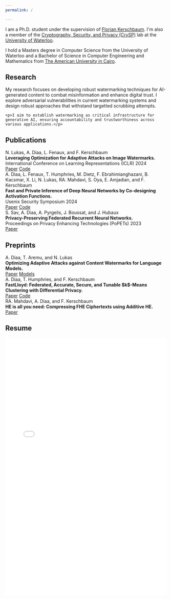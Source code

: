 ```yaml
---
permalink: /

---
```


<div class="intro-section">
  <p>I am a Ph.D. student under the supervision of <a href="https://cs.uwaterloo.ca/~fkerschb/" target="_blank">Florian Kerschbaum</a>. I'm also a member of the <a href="https://crysp.uwaterloo.ca" target="_blank">Cryptography, Security, and Privacy (CrySP)</a> lab at the <a href="https://uwaterloo.ca" target="_blank">University of Waterloo</a>.</p>

  <p>I hold a Masters degree in Computer Science from the University of Waterloo and a Bachelor of Science in Computer Engineering and Mathematics from <a href="https://www.aucegypt.edu" target="_blank">The American University in Cairo</a>.</p>
</div>

## <span class="section-header">Research</span>

<div class="section-content">
  <div class="research-summary">
    <p>My research focuses on developing robust watermarking techniques for AI-generated content to combat misinformation and enhance digital trust. I explore adversarial vulnerabilities in current watermarking systems and design robust approaches that withstand targetted scrubbing attempts.</p>
    
    <p>I aim to establish watermarking as critical infrastructure for generative AI, ensuring accountability and trustworthiness across various applications.</p>
  </div>
</div>

## <span class="section-header">Publications</span>

<div class="section-content">
  <div class="publication-item">
  <div class="author-list">
    N. Lukas, <span class="author-highlight">A. Diaa</span>, L. Fenaux, and F. Kerschbaum
  </div>
  <strong>Leveraging Optimization for Adaptive Attacks on Image Watermarks.</strong>
  <div>International Conference on Learning Representations (ICLR) <span class="pub-year">2024</span></div>
  <div class="publication-links">
    <a href="https://openreview.net/forum?id=O9PArxKLe1" class="paper-link">Paper</a>
    <a href="https://github.com/nilslukas/adaptive-watermark-attacks" class="code-link">Code</a>
  </div>
</div>

<div class="publication-item">
  <div class="author-list">
    <span class="author-highlight">A. Diaa</span>, L. Fenaux, T. Humphries, M. Dietz, F. Ebrahimianghazani, B. Kacsmar, X. Li, N. Lukas, RA. Mahdavi, S. Oya, E. Amjadian, and F. Kerschbaum
  </div>
  <strong>Fast and Private Inference of Deep Neural Networks by Co-designing Activation Functions.</strong>
  <div>Usenix Security Symposium <span class="pub-year">2024</span></div>
  <div class="publication-links">
    <a href="https://www.usenix.org/system/files/sec24summer-prepub-373-diaa.pdf" class="paper-link">Paper</a>
    <a href="https://github.com/LucasFenaux/PILLAR-ESPN" class="code-link">Code</a>
  </div>
</div>

<div class="publication-item">
  <div class="author-list">
    S. Sav, <span class="author-highlight">A. Diaa</span>, A. Pyrgelis, J. Boussat, and J. Hubaux
  </div>
  <strong>Privacy-Preserving Federated Recurrent Neural Networks.</strong>
  <div>Proceedings on Privacy Enhancing Technologies (PoPETs) <span class="pub-year">2023</span></div>
  <div class="publication-links">
    <a href="https://petsymposium.org/popets/2023/popets-2023-0122.pdf" class="paper-link">Paper</a>
  </div>
  </div>
</div>

## <span class="section-header">Preprints</span>

<div class="section-content">
  <div class="publication-item">
  <div class="author-list">
    <span class="author-highlight">A. Diaa</span>, T. Aremu, and N. Lukas
  </div>
  <strong>Optimizing Adaptive Attacks against Content Watermarks for Language Models.</strong>
  <div class="publication-links">
    <a href="https://arxiv.org/abs/2410.02440" class="paper-link">Paper</a>
    <a href="https://huggingface.co/collections/DDiaa/watermark-removing-paraphrasers-673e3f01fcceafaa2da7e0cf" class="code-link">Models</a>
  </div>
</div>

<div class="publication-item">
  <div class="author-list">
    <span class="author-highlight">A. Diaa</span>, T. Humphries, and F. Kerschbaum
  </div>
  <strong>FastLloyd: Federated, Accurate, Secure, and Tunable $k$-Means Clustering with Differential Privacy.</strong>
  <div class="publication-links">
    <a href="https://arxiv.org/abs/2405.02437" class="paper-link">Paper</a>
    <a href="https://github.com/D-Diaa/FastLloyd" class="code-link">Code</a>
  </div>
</div>

<div class="publication-item">
  <div class="author-list">
    RA. Mahdavi, <span class="author-highlight">A. Diaa</span>, and F. Kerschbaum
  </div>
  <strong>HE is all you need: Compressing FHE Ciphertexts using Additive HE.</strong>
  <div class="publication-links">
    <a href="https://arxiv.org/abs/2303.09043" class="paper-link">Paper</a>
  </div>
  </div>
</div>

## <span class="section-header">Resume</span>

<div class="section-content">
  <div class="pdf-container">
    <iframe src="{{ site.baseurl }}/assets/resume.pdf" width="100%" height="800px" style="border: none;">
        This browser does not support PDFs. Please download the PDF to view it:
        <a href="{{ site.baseurl }}/assets/resume.pdf" class="paper-link">Download PDF</a>.
    </iframe>
  </div>
</div>


<script>
  document.addEventListener('DOMContentLoaded', function() {
    // Initialize all sections as collapsed except the first one
    const headers = document.querySelectorAll('.section-header');
    const contents = document.querySelectorAll('.section-content');
    
    // Expand the first section by default
    if (headers.length > 0) {
      headers[0].classList.add('active');
      contents[0].classList.add('expanded');
    }
    
    // Add click event listeners to all section headers
    headers.forEach(function(header, index) {
      header.addEventListener('click', function() {
        // Toggle active class on the header
        this.classList.toggle('active');
        
        // Toggle expanded class on the corresponding content
        contents[index].classList.toggle('expanded');
      });
    });
  });
</script>
